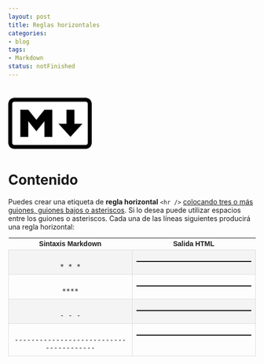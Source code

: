```yaml
---
layout: post
title: Reglas horizontales
categories:
- blog
tags:
- Markdown
status: notFinished
---
```


<!-- Estilo CSS del post-->
<style>
table {
    font-family: arial, sans-serif;
    border-collapse: collapse;
    width: 100%;
}

td {
  vertical-align: baseline;
    border: 1px solid #dddddd;
    text-align: left;
    padding: 8px;
}

th {
    text-align: center;
    width: 33.3%;
}
tr:nth-child(even) {
    background-color: rgba(238, 238, 238, 0.57);
}
td:first-child {
    text-align: center;
    font-family: 'Inconsolata', monospace;
}

td:nth-child(2) {
   
    font-family: 'Inconsolata', monospace;
}

table h1 {
  font-size: 2em;
  font-weight: normal;
  color: #000;
}

h2 {
  font-size: 1.5em;
  font-weight: normal;
}

h3 {
  font-size: 1.17em;
  font-weight: normal;
}

h4 {
  font-size: 1.00em;
  font-weight: normal;
}

h5 {
  font-size: 0.83em;
  font-weight: normal;
}

h6 {
  font-size: 0.67em;
  font-weight: normal;
}

hr {
      border-bottom: 1px solid #000;
}
</style>

<!-- Imagen Markdown -->
# <img src="./../static/markdown.png" alt="Drawing" style="width: 170px;"/>

<!-- Contenido post -->
# Contenido
Puedes crear una etiqueta de **regla horizontal** `<hr />` <ins>colocando tres o más guiones, guiones bajos o asteriscos</ins>. Si lo desea puede utilizar espacios entre los guiones o asteriscos. Cada una de las líneas siguientes producirá una regla horizontal:

<table>
  <tr>
    <th>Sintaxis Markdown</th>
    <th>Salida HTML</th>
  </tr>
  <tr>
    <td>* * *</td>
    <td><hr/></td>
  </tr>
  <tr>
    <td>****</td>
    <td><hr/></td>
  </tr>
    <tr>
    <td>- - -</td>
    <td><hr/></td>
  </tr>
    <tr>
    <td>---------------------------------------</td>
    <td><hr/></td>
  </tr>
</table>
